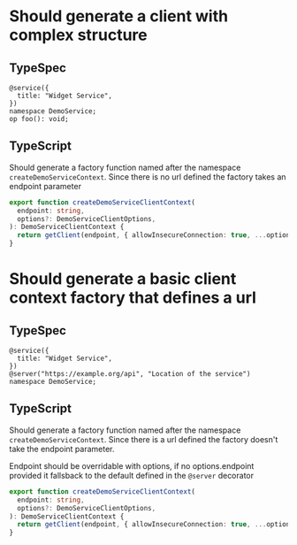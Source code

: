 # Should generate a client with complex structure

## TypeSpec

```tsp
@service({
  title: "Widget Service",
})
namespace DemoService;
op foo(): void;
```

## TypeScript

Should generate a factory function named after the namespace `createDemoServiceContext`. Since there is no url defined the factory takes an endpoint parameter

```ts src/api/demoServiceClientContext.ts function createDemoServiceClientContext
export function createDemoServiceClientContext(
  endpoint: string,
  options?: DemoServiceClientOptions,
): DemoServiceClientContext {
  return getClient(endpoint, { allowInsecureConnection: true, ...options });
}
```

# Should generate a basic client context factory that defines a url

## TypeSpec

```tsp
@service({
  title: "Widget Service",
})
@server("https://example.org/api", "Location of the service")
namespace DemoService;
```

## TypeScript

Should generate a factory function named after the namespace `createDemoServiceContext`. Since there is a url defined the factory doesn't take the endpoint parameter.

Endpoint should be overridable with options, if no options.endpoint provided it fallsback to the default defined in the `@server` decorator

```ts src/api/demoServiceClientContext.ts function createDemoServiceClientContext
export function createDemoServiceClientContext(
  endpoint: string,
  options?: DemoServiceClientOptions,
): DemoServiceClientContext {
  return getClient(endpoint, { allowInsecureConnection: true, ...options });
}
```
